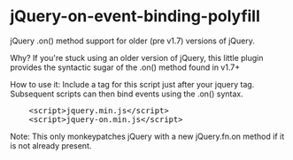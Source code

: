 jQuery-on-event-binding-polyfill
=================================

jQuery .on() method support for older (pre v1.7) versions of jQuery.

Why? If you're stuck using an older version of jQuery, this little plugin provides the syntactic sugar of the .on() method found in v1.7+

How to use it: Include a tag for this script just after your jquery tag.
Subsequent scripts can then bind events using the .on() syntax.

<pre>
    &lt;script&gt;jquery.min.js&lt;/script&gt;
    &lt;script&gt;jquery-on.min.js&lt;/script&gt;
</pre>

Note: This only monkeypatches jQuery with a new jQuery.fn.on method if it is not already present.
